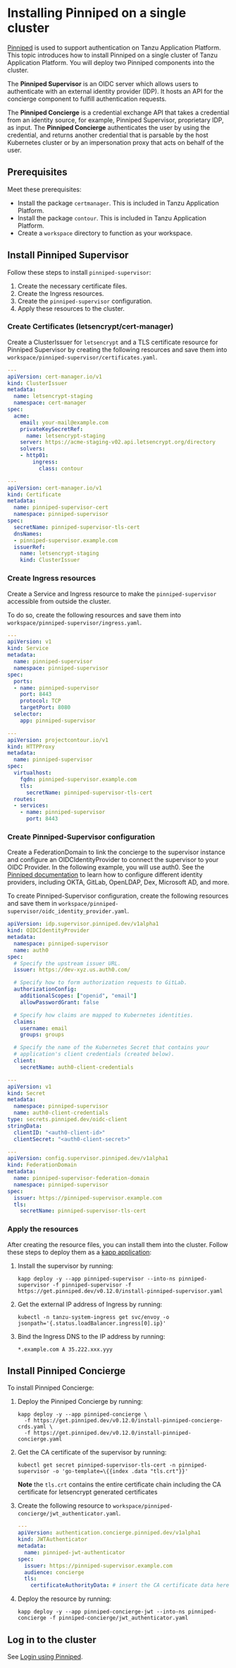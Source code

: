 # Installing Pinniped on a single cluster

[Pinniped](https://pinniped.dev/) is used to support authentication on Tanzu Application Platform.
This topic introduces how to install Pinniped on a single cluster of Tanzu Application Platform.
You will deploy two Pinniped components into the cluster.

The **Pinniped Supervisor** is an OIDC server which allows users to authenticate with an external
identity provider (IDP). It hosts an API for the concierge component to fulfill authentication requests.

The **Pinniped Concierge** is a credential exchange API that takes a credential from an identity
source, for example, Pinniped Supervisor, proprietary IDP, as input.
The **Pinniped Concierge** authenticates the user by using the credential, and returns another
credential that is parsable by the host Kubernetes cluster or by an impersonation proxy that acts
on behalf of the user.


## Prerequisites

Meet these prerequisites:

* Install the package `certmanager`. This is included in Tanzu Application Platform.
* Install the package `contour`. This is included in Tanzu Application Platform.
* Create a `workspace` directory to function as your workspace.


## Install Pinniped Supervisor

Follow these steps to install `pinniped-supervisor`:

1. Create the necessary certificate files.
1. Create the Ingress resources.
1. Create the `pinniped-supervisor` configuration.
1. Apply these resources to the cluster.


### Create Certificates (letsencrypt/cert-manager)

Create a ClusterIssuer for `letsencrypt` and a TLS certificate resource for Pinniped Supervisor
by creating the following resources and save them into `workspace/pinniped-supervisor/certificates.yaml`.

```yaml
---
apiVersion: cert-manager.io/v1
kind: ClusterIssuer
metadata:
  name: letsencrypt-staging
  namespace: cert-manager
spec:
  acme:
    email: your-mail@example.com
    privateKeySecretRef:
      name: letsencrypt-staging
    server: https://acme-staging-v02.api.letsencrypt.org/directory
    solvers:
    - http01:
        ingress:
          class: contour

---
apiVersion: cert-manager.io/v1
kind: Certificate
metadata:
  name: pinniped-supervisor-cert
  namespace: pinniped-supervisor
spec:
  secretName: pinniped-supervisor-tls-cert
  dnsNames:
  - pinniped-supervisor.example.com
  issuerRef:
    name: letsencrypt-staging
    kind: ClusterIssuer
```


### Create Ingress resources

Create a Service and Ingress resource to make the `pinniped-supervisor` accessible from outside the
cluster.

To do so, create the following resources and save them into `workspace/pinniped-supervisor/ingress.yaml`.

```yaml
---
apiVersion: v1
kind: Service
metadata:
  name: pinniped-supervisor
  namespace: pinniped-supervisor
spec:
  ports:
  - name: pinniped-supervisor
    port: 8443
    protocol: TCP
    targetPort: 8080
  selector:
    app: pinniped-supervisor

---
apiVersion: projectcontour.io/v1
kind: HTTPProxy
metadata:
  name: pinniped-supervisor
spec:
  virtualhost:
    fqdn: pinniped-supervisor.example.com
    tls:
      secretName: pinniped-supervisor-tls-cert
  routes:
  - services:
    - name: pinniped-supervisor
      port: 8443
```


### Create Pinniped-Supervisor configuration

Create a FederationDomain to link the concierge to the supervisor instance and configure an
OIDCIdentityProvider to connect the supervisor to your OIDC Provider.
In the following example, you will use auth0.
See the [Pinniped documentation](https://pinniped.dev/docs/howto/) to learn how to configure different
identity providers, including OKTA, GitLab, OpenLDAP, Dex, Microsoft AD, and more.

To create Pinniped-Supervisor configuration, create the following resources and save them in
`workspace/pinniped-supervisor/oidc_identity_provider.yaml`.

```yaml
apiVersion: idp.supervisor.pinniped.dev/v1alpha1
kind: OIDCIdentityProvider
metadata:
  namespace: pinniped-supervisor
  name: auth0
spec:
  # Specify the upstream issuer URL.
  issuer: https://dev-xyz.us.auth0.com/

  # Specify how to form authorization requests to GitLab.
  authorizationConfig:
    additionalScopes: ["openid", "email"]
    allowPasswordGrant: false

  # Specify how claims are mapped to Kubernetes identities.
  claims:
    username: email
    groups: groups

  # Specify the name of the Kubernetes Secret that contains your
  # application's client credentials (created below).
  client:
    secretName: auth0-client-credentials

---
apiVersion: v1
kind: Secret
metadata:
  namespace: pinniped-supervisor
  name: auth0-client-credentials
type: secrets.pinniped.dev/oidc-client
stringData:
  clientID: "<auth0-client-id>"
  clientSecret: "<auth0-client-secret>"

---
apiVersion: config.supervisor.pinniped.dev/v1alpha1
kind: FederationDomain
metadata:
  name: pinniped-supervisor-federation-domain
  namespace: pinniped-supervisor
spec:
  issuer: https://pinniped-supervisor.example.com
  tls:
    secretName: pinniped-supervisor-tls-cert
```


### Apply the resources

After creating the resource files, you can install them into the cluster.
Follow these steps to deploy them as a [kapp application](https://carvel.dev/kapp/):

1. Install the supervisor by running:
    ```console
    kapp deploy -y --app pinniped-supervisor --into-ns pinniped-supervisor -f pinniped-supervisor -f https://get.pinniped.dev/v0.12.0/install-pinniped-supervisor.yaml
    ```
1. Get the external IP address of Ingress by running:
    ```console
    kubectl -n tanzu-system-ingress get svc/envoy -o jsonpath='{.status.loadBalancer.ingress[0].ip}'
    ```
1. Bind the Ingress DNS to the IP address by running:
    ```console
    *.example.com A 35.222.xxx.yyy
    ```


## Install Pinniped Concierge

To install Pinniped Concierge:

1. Deploy the Pinniped Concierge by running:

    ```console
    kapp deploy -y --app pinniped-concierge \
      -f https://get.pinniped.dev/v0.12.0/install-pinniped-concierge-crds.yaml \
      -f https://get.pinniped.dev/v0.12.0/install-pinniped-concierge.yaml
    ```

1. Get the CA certificate of the supervisor by running:

    ```console
    kubectl get secret pinniped-supervisor-tls-cert -n pinniped-supervisor -o 'go-template=\{{index .data "tls.crt"}}'
    ```

    **Note** the `tls.crt` contains the entire certificate chain including the CA certificate for letsencrypt generated certificates

1. Create the following resource to `workspace/pinniped-concierge/jwt_authenticator.yaml`.

    ```yaml
    ---
    apiVersion: authentication.concierge.pinniped.dev/v1alpha1
    kind: JWTAuthenticator
    metadata:
      name: pinniped-jwt-authenticator
    spec:
      issuer: https://pinniped-supervisor.example.com
      audience: concierge
      tls:
        certificateAuthorityData: # insert the CA certificate data here
    ```

1. Deploy the resource by running:

    ```console
    kapp deploy -y --app pinniped-concierge-jwt --into-ns pinniped-concierge -f pinniped-concierge/jwt_authenticator.yaml
    ```

## Log in to the cluster

See [Login using Pinniped](pinniped-login.md).
